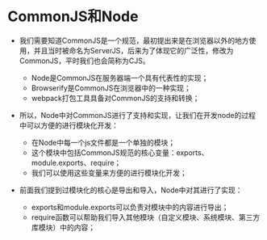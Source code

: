 # CommonJS和Node

- 我们需要知道CommonJS是一个规范，最初提出来是在浏览器以外的地方使用，并且当时被命名为ServerJS，后来为了体现它的广泛性，修改为CommonJS，平时我们也会简称为CJS。
  + Node是CommonJS在服务器端一个具有代表性的实现；
  + Browserify是CommonJS在浏览器中的一种实现；
  + webpack打包工具具备对CommonJS的支持和转换；

- 所以，Node中对CommonJS进行了支持和实现，让我们在开发node的过程中可以方便的进行模块化开发：
  + 在Node中每一个js文件都是一个单独的模块；
  + 这个模块中包括CommonJS规范的核心变量：exports、module.exports、require；
  + 我们可以使用这些变量来方便的进行模块化开发；

- 前面我们提到过模块化的核心是导出和导入，Node中对其进行了实现：
  + exports和module.exports可以负责对模块中的内容进行导出；
  + require函数可以帮助我们导入其他模块（自定义模块、系统模块、第三方库模块）中的内容；